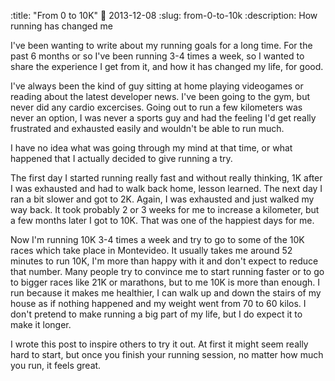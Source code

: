 :title: "From 0 to 10K"
:date: 2013-12-08
:slug: from-0-to-10k
:description: How running has changed me


I've been wanting to write about my running goals for a long time.
For the past 6 months or so I've been running 3-4 times a week, so I wanted to share the experience I get from it, and how it has changed my life, for good.

I've always been the kind of guy sitting at home playing videogames or reading about the latest developer news. I've been going to the gym, but never did any cardio excercises. Going out to run a few kilometers was never an option, I was never a sports guy and had the feeling I'd get really frustrated and exhausted easily and wouldn't be able to run much.

I have no idea what was going through my mind at that time, or what happened that I actually decided to give running a try.

The first day I started running really fast and without really thinking, 1K after I was exhausted and had to walk back home, lesson learned. The next day I ran a bit slower and got to 2K. Again, I was exhausted and just walked my way back. It took probably 2 or 3 weeks for me to increase a kilometer, but a few months later I got to 10K. That was one of the happiest days for me.

Now I'm running 10K 3-4 times a week and try to go to some of the 10K races which take place in Montevideo. It usually takes me around 52 minutes to run 10K, I'm more than happy with it and don't expect to reduce that number. Many people try to convince me to start running faster or to go to bigger races like 21K or marathons, but to me 10K is more than enough. I run because it makes me healthier, I can walk up and down the stairs of my house as if nothing happened and my weight went from 70 to 60 kilos. I don't pretend to make running a big part of my life, but I do expect it to make it longer.

I wrote this post to inspire others to try it out. At first it might seem really hard to start, but once you finish your running session, no matter how much you run, it feels great.
